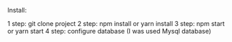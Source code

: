 
Install:

1 step: git clone project
2 step: npm install or yarn install
3 step: npm start or yarn start
4 step: configure database (I was used Mysql database)
